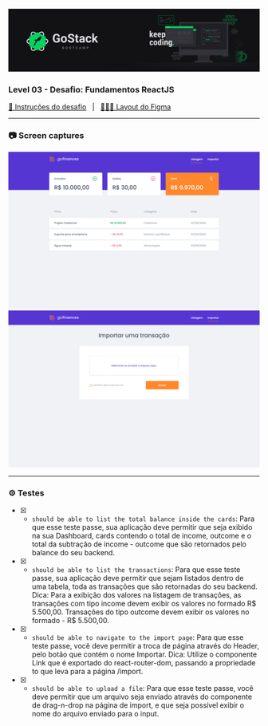 ![GoStack Bootcamp][logo]

### Level 03 - Desafio: Fundamentos ReactJS

[📑 Instruções do desafio][challenge]
&nbsp; | &nbsp;
[👨🏻‍🎨 Layout do Figma][layout]

---

### 📷 Screen captures

![GoFinances - List page](docs/list-page.png)
![GoFinances - Import page](docs/import-page.png)

---

### ⚙ Testes

- [x] - `should be able to list the total balance inside the cards`: Para que esse teste passe, sua aplicação deve permitir que seja exibido na sua Dashboard, cards contendo o total de income, outcome e o total da subtração de income - outcome que são retornados pelo balance do seu backend.

- [x] - `should be able to list the transactions`: Para que esse teste passe, sua aplicação deve permitir que sejam listados dentro de uma tabela, toda as transações que são retornadas do seu backend.
Dica: Para a exibição dos valores na listagem de transações, as transações com tipo income devem exibir os valores no formado R$ 5.500,00. Transações do tipo outcome devem exibir os valores no formado - R$ 5.500,00.

- [x] - `should be able to navigate to the import page`: Para que esse teste passe, você deve permitir a troca de página através do Header, pelo botão que contém o nome Importar.
Dica: Utilize o componente Link que é exportado do react-router-dom, passando a propriedade to que leva para a página /import.

- [x] - `should be able to upload a file`: Para que esse teste passe, você deve permitir que um arquivo seja enviado através do componente de drag-n-drop na página de import, e que seja possível exibir o nome do arquivo enviado para o input.

[logo]: https://github.com/leonardosposina/gostack13-lv01-d01/blob/master/docs/gostack-bootcamp.png?raw=true
[challenge]: https://github.com/rocketseat-education/bootcamp-gostack-desafios/tree/master/desafio-fundamentos-reactjs
[layout]: https://www.figma.com/file/EgOhyj1Inz14dhWGVhRlhr/GoFinances
